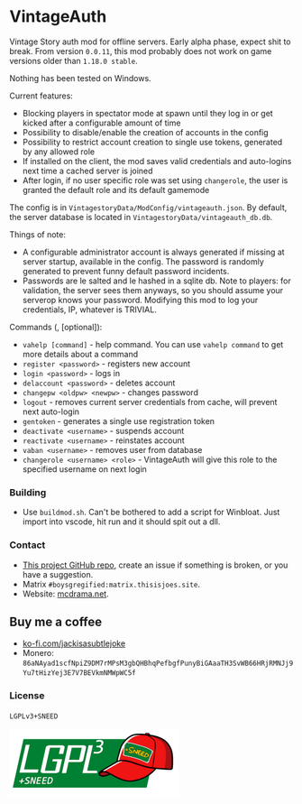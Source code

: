 # VintageAuth
Vintage Story auth mod for offline servers. Early alpha phase, expect shit to break.
From version `0.0.11`, this mod probably does not work on game versions older than `1.18.0 stable`.

Nothing has been tested on Windows.

Current features:
* Blocking players in spectator mode at spawn until they log in or get kicked after a configurable amount of time
* Possibility to disable/enable the creation of accounts in the config
* Possibility to restrict account creation to single use tokens, generated by any allowed role
* If installed on the client, the mod saves valid credentials and auto-logins next time a cached server is joined
* After login, if no user specific role was set using `changerole`, the user is granted the default role and its default gamemode

The config is in `VintagestoryData/ModConfig/vintageauth.json`. By default, the server database is located in `VintagestoryData/vintageauth_db.db`.

Things of note:
* A configurable administrator account is always generated if missing at server startup, available in the config. The password is randomly generated to prevent funny default password incidents.
* Passwords are le salted and le hashed in a sqlite db. Note to players: for validation, the server sees them anyways, so you should
assume your serverop knows your password. Modifying this mod to log your credentials, IP, whatever is TRIVIAL.

Commands (<mandatory>, [optional]):
* `vahelp [command]` - help command. You can use `vahelp command` to get more details about a command
* `register <password>` - registers new account
* `login <password>` - logs in
* `delaccount <password>` - deletes account
* `changepw <oldpw> <newpw>` - changes password
* `logout` - removes current server credentials from cache, will prevent next auto-login
* `gentoken` - generates a single use registration token
* `deactivate <username>` - suspends account
* `reactivate <username>` - reinstates account
* `vaban <username>` - removes user from database
* `changerole <username> <role>` - VintageAuth will give this role to the specified username on next login

### Building
* Use `buildmod.sh`. Can't be bothered to add a script for Winbloat. Just import into vscode, hit run and it should spit out a dll.

### Contact
* [This project GitHub repo](https://github.com/trollogyadherent/vintageauth), create an issue if something is broken, or you have a suggestion.
* Matrix `#boysgregified:matrix.thisisjoes.site`.
* Website: [mcdrama.net](https://www.mcdrama.net/articles/mods.html).

## Buy me a coffee
* [ko-fi.com/jackisasubtlejoke](https://ko-fi.com/jackisasubtlejoke)
* Monero: `86aNAyad1scfNpiZ9DM7rMPsM3gbQHBhqPefbgfPunyBiGAaaTH3SvWB66HRjRMNJj9Yu7tHizYej3E7V7BEVkmNMWpWC5f`

### License
`LGPLv3+SNEED`

![license](lgplsneed_small.png)
